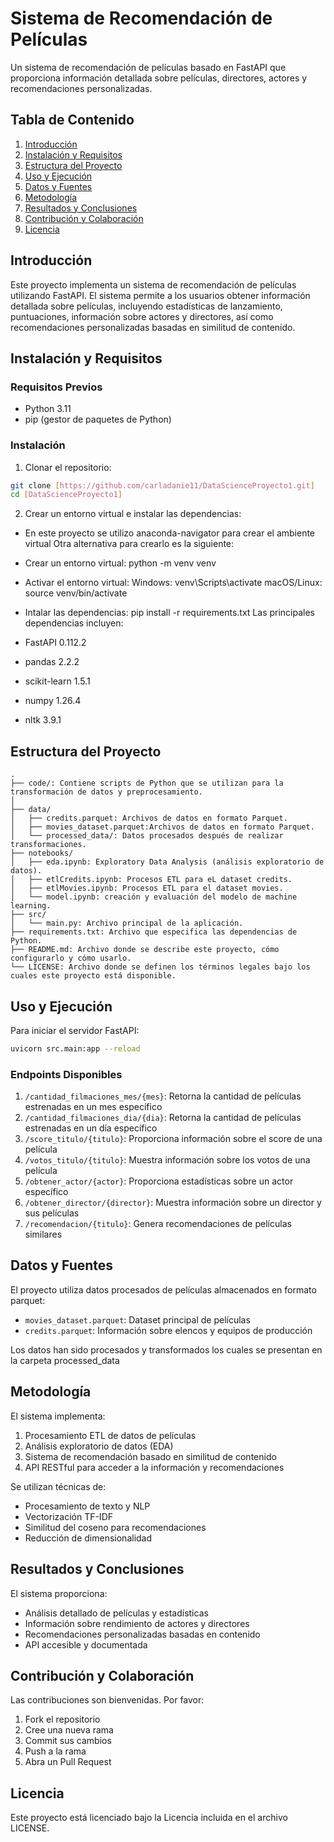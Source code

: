 # Sistema de Recomendación de Películas

Un sistema de recomendación de películas basado en FastAPI que proporciona información detallada sobre películas, directores, actores y recomendaciones personalizadas.

## Tabla de Contenido
1. [Introducción](#introducción)
2. [Instalación y Requisitos](#instalación-y-requisitos)
3. [Estructura del Proyecto](#estructura-del-proyecto)
4. [Uso y Ejecución](#uso-y-ejecución)
5. [Datos y Fuentes](#datos-y-fuentes)
6. [Metodología](#metodología)
7. [Resultados y Conclusiones](#resultados-y-conclusiones)
8. [Contribución y Colaboración](#contribución-y-colaboración)
9. [Licencia](#licencia)

## Introducción

Este proyecto implementa un sistema de recomendación de películas utilizando FastAPI. El sistema permite a los usuarios obtener información detallada sobre películas, incluyendo estadísticas de lanzamiento, puntuaciones, información sobre actores y directores, así como recomendaciones personalizadas basadas en similitud de contenido.

## Instalación y Requisitos

### Requisitos Previos
- Python 3.11 
- pip (gestor de paquetes de Python)

### Instalación

1. Clonar el repositorio:
```bash
git clone [https://github.com/carladanie11/DataScienceProyecto1.git]
cd [DataScienceProyecto1]
```

2. Crear un entorno virtual e instalar las dependencias:

- En este proyecto se utilizo anaconda-navigator para crear el ambiente virtual 
Otra alternativa para crearlo es la siguiente:
- Crear un entorno virtual: python -m venv venv
- Activar el entorno virtual:
Windows: venv\Scripts\activate
macOS/Linux: source venv/bin/activate

- Intalar las dependencias:
pip install -r requirements.txt
Las principales dependencias incluyen:
- FastAPI 0.112.2
- pandas 2.2.2
- scikit-learn 1.5.1
- numpy 1.26.4
- nltk 3.9.1


## Estructura del Proyecto

```
.
├── code/: Contiene scripts de Python que se utilizan para la transformación de datos y preprocesamiento. 
│   
├── data/
│   ├── credits.parquet: Archivos de datos en formato Parquet.
│   ├── movies_dataset.parquet:Archivos de datos en formato Parquet.
│   └── processed_data/: Datos procesados después de realizar transformaciones.
├── notebooks/
│   ├── eda.ipynb: Exploratory Data Analysis (análisis exploratorio de datos).
│   ├── etlCredits.ipynb: Procesos ETL para eL dataset credits.
│   ├── etlMovies.ipynb: Procesos ETL para el dataset movies.
│   └── model.ipynb: creación y evaluación del modelo de machine learning.
├── src/
│   └── main.py: Archivo principal de la aplicación.
├── requirements.txt: Archivo que especifica las dependencias de Python.
├── README.md: Archivo donde se describe este proyecto, cómo configurarlo y cómo usarlo.
└── LICENSE: Archivo donde se definen los términos legales bajo los cuales este proyecto está disponible.
```

## Uso y Ejecución

Para iniciar el servidor FastAPI:

```bash
uvicorn src.main:app --reload
```

### Endpoints Disponibles

1. `/cantidad_filmaciones_mes/{mes}`: Retorna la cantidad de películas estrenadas en un mes específico
2. `/cantidad_filmaciones_dia/{dia}`: Retorna la cantidad de películas estrenadas en un día específico
3. `/score_titulo/{titulo}`: Proporciona información sobre el score de una película
4. `/votos_titulo/{titulo}`: Muestra información sobre los votos de una película
5. `/obtener_actor/{actor}`: Proporciona estadísticas sobre un actor específico
6. `/obtener_director/{director}`: Muestra información sobre un director y sus películas
7. `/recomendacion/{titulo}`: Genera recomendaciones de películas similares

## Datos y Fuentes

El proyecto utiliza datos procesados de películas almacenados en formato parquet:
- `movies_dataset.parquet`: Dataset principal de películas
- `credits.parquet`: Información sobre elencos y equipos de producción

Los datos han sido procesados y transformados los cuales se presentan en la carpeta processed_data

## Metodología

El sistema implementa:
1. Procesamiento ETL de datos de películas
2. Análisis exploratorio de datos (EDA)
3. Sistema de recomendación basado en similitud de contenido
4. API RESTful para acceder a la información y recomendaciones

Se utilizan técnicas de:
- Procesamiento de texto y NLP
- Vectorización TF-IDF
- Similitud del coseno para recomendaciones
- Reducción de dimensionalidad

## Resultados y Conclusiones

El sistema proporciona:
- Análisis detallado de películas y estadísticas
- Información sobre rendimiento de actores y directores
- Recomendaciones personalizadas basadas en contenido
- API accesible y documentada

## Contribución y Colaboración

Las contribuciones son bienvenidas. Por favor:

1. Fork el repositorio
2. Cree una nueva rama 
3. Commit sus cambios
4. Push a la rama 
5. Abra un Pull Request

## Licencia

Este proyecto está licenciado bajo la Licencia incluida en el archivo LICENSE.